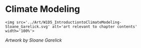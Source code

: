 # Climate Modeling

 ````{div} full-height 
 <img src='../Art/W1D5_IntroductiontoClimateModeling-Sloane_Garelick.svg' alt='art relevant to chapter contents' width='100%'> 
```` 

*Artwork by Sloane Garelick*
